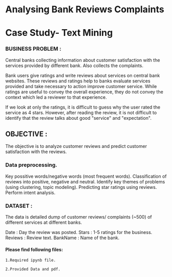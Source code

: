 # Analysing Bank Reviews Complaints
# Case Study- Text Mining 

### BUSINESS PROBLEM :
Central banks collecting information about customer satisfaction with the services provided by different bank. Also collects the complaints.

Bank users give ratings and write reviews about services on central bank websites. These reviews and ratings help to banks evaluate services provided and take necessary to action improve customer service. While ratings are useful to convey the overall experience, they do not convey the context which led a reviewer to that experience.

If we look at only the ratings, it is difficult to guess why the user rated the service as 4 stars. However, after reading the review, it is not difficult to identify that the review talks about good "service" and "expectation".

## OBJECTIVE :
The objective is to analyze customer reviews and predict customer satisfaction with the reviews.

### Data preprocessing.
Key possitive words/negative words (most frequent words).
Classification of reviews into positive, negative and neutral.
Identify key themes of problems (using clustering, topic modeling).
Predicting star ratings using reviews.
Perform intent analysis.

### DATASET :
The data is detailed dump of customer reviews/ complaints (~500) of different services at different banks.

Date : Day the review was posted.
Stars : 1-5 ratings for the business.
Reviews : Review text.
BankName : Name of the bank.

#### Please find following files:
```
1.Required ipynb file.

2.Provided Data and pdf.
```
